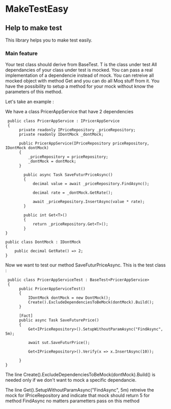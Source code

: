 # MakeTestEasy

## Help to make test

This library helps you to make test easily.

### Main feature

Your test class should derive from BaseTest<T>. T is the class under test
All dependancies of your class under test is mocked. You can pass a real implementation of a dependencie instead of mock.
You can retreive all mocked object with method Get<Tdependencie> and you can do all Moq stuff from it. You have the possibility to setup a method for your mock without know the parameters of this method. 

  Let's take an example :

  We have a class PricerAppService that have 2 dependencies
  
  ```
   public class PricerAppService : IPricerAppService
   {
        private readonly IPriceRepository _priceRepository;
        private readonly IDontMock _dontMock;

        public PricerAppService(IPriceRepository priceRepository, IDontMock dontMock)
        {
            _priceRepository = priceRepository;
            _dontMock = dontMock;
        }
  
          public async Task SaveFuturPriceAsync()
          {
              decimal value = await _priceRepository.FindAsync();
              
              decimal rate = _dontMock.GetRate();
  
              await _priceRepository.InsertAsync(value * rate);
          }
  
          public int Get<T>()
          {
              return _priceRepository.Get<T>();
          }
  }
  
  public class DontMock : IDontMock 
  {
      public decimal GetRate() => 2;
  }
  ```
  
  Now we want to test our method SaveFuturPriceAsync. This is the test class :

  ```
   public class PricerAppServiceTest : BaseTest<PricerAppService>
   {
        public PricerAppServiceTest()
        {
            IDontMock dontMock = new DontMock();
            Create().ExcludeDependenciesToBeMock(dontMock).Build();
        }

        [Fact]
        public async Task SaveFuturePrice()
        {
            Get<IPriceRepository>().SetupWithoutParamAsync("FindAsync", 5m);

            await sut.SaveFuturPrice();

            Get<IPriceRepository>().Verify(x => x.InsertAsync(10));

        }
  }
  ```
  The line Create().ExcludeDependenciesToBeMock(dontMock).Build() is needed only if we don't want to mock a specific dependancie.
  
The line Get<IPriceRepository>().SetupWithoutParamAsync("FindAsync", 5m) retreive the mock for IPriceRepository and indicate that mock should return 5 for method FindAsync no matters parametters pass on this method
  
  
